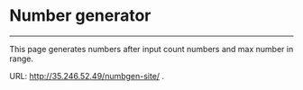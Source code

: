 # Number generator
---
This page generates numbers after input count numbers and max number in range.

URL: http://35.246.52.49/numbgen-site/ .